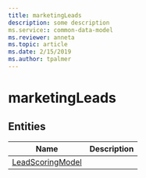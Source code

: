 ```yaml
---
title: marketingLeads
description: some description
ms.service:: common-data-model
ms.reviewer: anneta
ms.topic: article
ms.date: 2/15/2019
ms.author: tpalmer
---
```


# marketingLeads


## Entities

|Name|Description|
|---|---|
|[LeadScoringModel](LeadScoringModel.md)|  |
